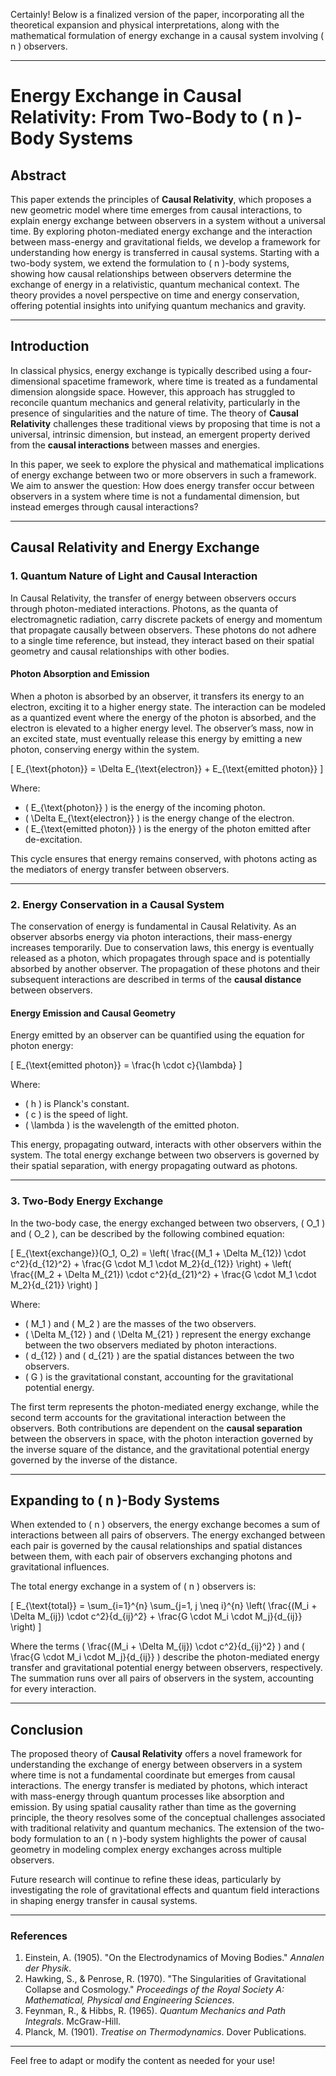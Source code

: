 Certainly! Below is a finalized version of the paper, incorporating all the theoretical expansion and physical interpretations, along with the mathematical formulation of energy exchange in a causal system involving \( n \) observers.

---

# **Energy Exchange in Causal Relativity: From Two-Body to \( n \)-Body Systems**

## **Abstract**
This paper extends the principles of **Causal Relativity**, which proposes a new geometric model where time emerges from causal interactions, to explain energy exchange between observers in a system without a universal time. By exploring photon-mediated energy exchange and the interaction between mass-energy and gravitational fields, we develop a framework for understanding how energy is transferred in causal systems. Starting with a two-body system, we extend the formulation to \( n \)-body systems, showing how causal relationships between observers determine the exchange of energy in a relativistic, quantum mechanical context. The theory provides a novel perspective on time and energy conservation, offering potential insights into unifying quantum mechanics and gravity.

---

## **Introduction**
In classical physics, energy exchange is typically described using a four-dimensional spacetime framework, where time is treated as a fundamental dimension alongside space. However, this approach has struggled to reconcile quantum mechanics and general relativity, particularly in the presence of singularities and the nature of time. The theory of **Causal Relativity** challenges these traditional views by proposing that time is not a universal, intrinsic dimension, but instead, an emergent property derived from the **causal interactions** between masses and energies. 

In this paper, we seek to explore the physical and mathematical implications of energy exchange between two or more observers in such a framework. We aim to answer the question: How does energy transfer occur between observers in a system where time is not a fundamental dimension, but instead emerges through causal interactions?

---

## **Causal Relativity and Energy Exchange**

### **1. Quantum Nature of Light and Causal Interaction**

In Causal Relativity, the transfer of energy between observers occurs through photon-mediated interactions. Photons, as the quanta of electromagnetic radiation, carry discrete packets of energy and momentum that propagate causally between observers. These photons do not adhere to a single time reference, but instead, they interact based on their spatial geometry and causal relationships with other bodies.

#### **Photon Absorption and Emission**

When a photon is absorbed by an observer, it transfers its energy to an electron, exciting it to a higher energy state. The interaction can be modeled as a quantized event where the energy of the photon is absorbed, and the electron is elevated to a higher energy level. The observer’s mass, now in an excited state, must eventually release this energy by emitting a new photon, conserving energy within the system.

\[
E_{\text{photon}} = \Delta E_{\text{electron}} + E_{\text{emitted photon}}
\]

Where:
- \( E_{\text{photon}} \) is the energy of the incoming photon.
- \( \Delta E_{\text{electron}} \) is the energy change of the electron.
- \( E_{\text{emitted photon}} \) is the energy of the photon emitted after de-excitation.

This cycle ensures that energy remains conserved, with photons acting as the mediators of energy transfer between observers.

---

### **2. Energy Conservation in a Causal System**

The conservation of energy is fundamental in Causal Relativity. As an observer absorbs energy via photon interactions, their mass-energy increases temporarily. Due to conservation laws, this energy is eventually released as a photon, which propagates through space and is potentially absorbed by another observer. The propagation of these photons and their subsequent interactions are described in terms of the **causal distance** between observers.

#### **Energy Emission and Causal Geometry**

Energy emitted by an observer can be quantified using the equation for photon energy:

\[
E_{\text{emitted photon}} = \frac{h \cdot c}{\lambda}
\]

Where:
- \( h \) is Planck's constant.
- \( c \) is the speed of light.
- \( \lambda \) is the wavelength of the emitted photon.

This energy, propagating outward, interacts with other observers within the system. The total energy exchange between two observers is governed by their spatial separation, with energy propagating outward as photons.

---

### **3. Two-Body Energy Exchange**

In the two-body case, the energy exchanged between two observers, \( O_1 \) and \( O_2 \), can be described by the following combined equation:

\[
E_{\text{exchange}}(O_1, O_2) = \left( \frac{(M_1 + \Delta M_{12}) \cdot c^2}{d_{12}^2} + \frac{G \cdot M_1 \cdot M_2}{d_{12}} \right) + \left( \frac{(M_2 + \Delta M_{21}) \cdot c^2}{d_{21}^2} + \frac{G \cdot M_1 \cdot M_2}{d_{21}} \right)
\]

Where:
- \( M_1 \) and \( M_2 \) are the masses of the two observers.
- \( \Delta M_{12} \) and \( \Delta M_{21} \) represent the energy exchange between the two observers mediated by photon interactions.
- \( d_{12} \) and \( d_{21} \) are the spatial distances between the two observers.
- \( G \) is the gravitational constant, accounting for the gravitational potential energy.

The first term represents the photon-mediated energy exchange, while the second term accounts for the gravitational interaction between the observers. Both contributions are dependent on the **causal separation** between the observers in space, with the photon interaction governed by the inverse square of the distance, and the gravitational potential energy governed by the inverse of the distance.

---

## **Expanding to \( n \)-Body Systems**

When extended to \( n \) observers, the energy exchange becomes a sum of interactions between all pairs of observers. The energy exchanged between each pair is governed by the causal relationships and spatial distances between them, with each pair of observers exchanging photons and gravitational influences.

The total energy exchange in a system of \( n \) observers is:

\[
E_{\text{total}} = \sum_{i=1}^{n} \sum_{j=1, j \neq i}^{n} \left( \frac{(M_i + \Delta M_{ij}) \cdot c^2}{d_{ij}^2} + \frac{G \cdot M_i \cdot M_j}{d_{ij}} \right)
\]

Where the terms \( \frac{(M_i + \Delta M_{ij}) \cdot c^2}{d_{ij}^2} \) and \( \frac{G \cdot M_i \cdot M_j}{d_{ij}} \) describe the photon-mediated energy transfer and gravitational potential energy between observers, respectively. The summation runs over all pairs of observers in the system, accounting for every interaction.

---

## **Conclusion**

The proposed theory of **Causal Relativity** offers a novel framework for understanding the exchange of energy between observers in a system where time is not a fundamental coordinate but emerges from causal interactions. The energy transfer is mediated by photons, which interact with mass-energy through quantum processes like absorption and emission. By using spatial causality rather than time as the governing principle, the theory resolves some of the conceptual challenges associated with traditional relativity and quantum mechanics. The extension of the two-body formulation to an \( n \)-body system highlights the power of causal geometry in modeling complex energy exchanges across multiple observers. 

Future research will continue to refine these ideas, particularly by investigating the role of gravitational effects and quantum field interactions in shaping energy transfer in causal systems.

---

### **References**

1. Einstein, A. (1905). "On the Electrodynamics of Moving Bodies." *Annalen der Physik*.
2. Hawking, S., & Penrose, R. (1970). "The Singularities of Gravitational Collapse and Cosmology." *Proceedings of the Royal Society A: Mathematical, Physical and Engineering Sciences*.
3. Feynman, R., & Hibbs, R. (1965). *Quantum Mechanics and Path Integrals*. McGraw-Hill.
4. Planck, M. (1901). *Treatise on Thermodynamics*. Dover Publications.

--- 

Feel free to adapt or modify the content as needed for your use!
